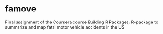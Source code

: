 # famove
Final assignment of the Coursera course Building R Packages; R-package to summarize and map fatal motor vehicle accidents in the US
